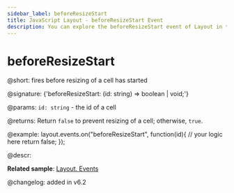 ```yaml
---
sidebar_label: beforeResizeStart
title: JavaScript Layout - beforeResizeStart Event 
description: You can explore the beforeResizeStart event of Layout in the documentation of the DHTMLX JavaScript UI library. Browse developer guides and API reference, try out code examples and live demos, and download a free 30-day evaluation version of DHTMLX Suite 7.
---
```


# beforeResizeStart

@short: fires before resizing of a cell has started

@signature: {'beforeResizeStart: (id: string) => boolean | void;'}

@params:
`id: string` - the id of a cell

@returns:
Return `false` to prevent resizing of a cell; otherwise, `true`.

@example:
layout.events.on("beforeResizeStart", function(id){
	// your logic here
    return false;
});

@descr:

**Related sample**: [Layout. Events](https://snippet.dhtmlx.com/fyxw0map)

@changelog:
added in v6.2
